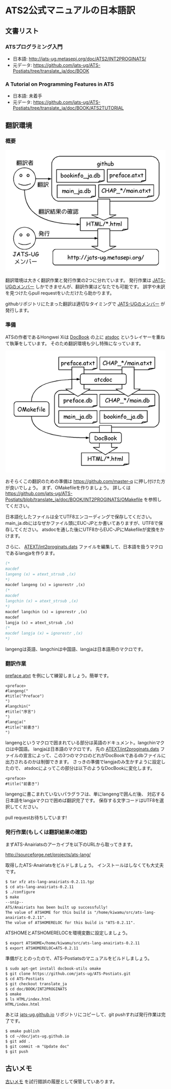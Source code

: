 # ATS2公式マニュアルの日本語訳

## 文書リスト

### ATSプログラミング入門

* 日本語: http://jats-ug.metasepi.org/doc/ATS2/INT2PROGINATS/
* 元データ: https://github.com/jats-ug/ATS-Postiats/tree/translate_ja/doc/BOOK

### A Tutorial on Programming Features in ATS

* 日本語: 未着手
* 元データ: https://github.com/jats-ug/ATS-Postiats/tree/translate_ja/doc/BOOK/ATS2TUTORIAL

## 翻訳環境

### 概要

![](draw/translate_flow.png)

翻訳環境は大きく翻訳作業と発行作業の2つに分れています。
発行作業は
[JATS-UGのメンバー](https://github.com/jats-ug?tab=members)
しかできませんが、翻訳作業はどなたでも可能です。
誤字や未訳を見つけたらpull requestをいただけたら助かります。

githubリポジトリにたまった翻訳は適切なタイミングで
[JATS-UGのメンバー](https://github.com/jats-ug?tab=members)
が発行します。

### 準備

ATSの作者であるHongwei Xiは
[DocBook](http://www.docbook.org/)
の上に
[atsdoc](http://www.ats-lang.org/htdocs-old/DOCUMENT/atsdocman/atsdocman.html)
というレイヤーを重ねて執筆をしています。
そのため翻訳環境も少し特殊になっています。

![](draw/translate_env.png)

おそらくこの翻訳のための準備は https://github.com/master-q に押し付けた方が良いでしょう。
まず、OMakefileを作りましょう。
詳しくは
https://github.com/jats-ug/ATS-Postiats/blob/translate_ja/doc/BOOK/INT2PROGINATS/OMakefile
を参照してください。

日本語化したファイルは全てUTF8エンコーディングで保存してください。
main_ja.dbにはなぜかファイル頭にEUC-JPとか書いてありますが、UTF8で保存してください。
atsdocを通した後にUTF8からEUC-JPにMakefileが変換をかけます。

さらに、
[ATEXT/int2proginats.dats](https://github.com/jats-ug/ATS-Postiats/blob/translate_ja/doc/BOOK/INT2PROGINATS/ATEXT/int2proginats.dats)
ファイルを編集して、日本語を扱うマクロであるlangjaを作ります。

```ocaml
(*
macdef
langeng (x) = atext_strsub ,(x)
*)
macdef langeng (x) = ignorestr ,(x)
(*
macdef
langchin (x) = atext_strsub ,(x)
*)
macdef langchin (x) = ignorestr ,(x)
macdef
langja (x) = atext_strsub ,(x)
(*
macdef langja (x) = ignorestr ,(x)
*)
```

langengは英語、langchinは中国語、langjaは日本語用のマクロです。

### 翻訳作業

[preface.atxt](https://github.com/jats-ug/ATS-Postiats/blob/translate_ja/doc/BOOK/INT2PROGINATS/preface.atxt)
を例にして練習しましょう。簡単です。

```
<preface>
#langeng("
#title("Preface")
")
#langchin("
#title("序言")
")
#langja("
#title("前書き")
")
```

langengというマクロで囲まれている部分は英語のドキュメント。langchinマクロは中国語。
langjaは日本語のマクロです。
先の
[ATEXT/int2proginats.dats](https://github.com/jats-ug/ATS-Postiats/blob/translate_ja/doc/BOOK/INT2PROGINATS/ATEXT/int2proginats.dats)
ファイルの宣言によって、この3つのマクロのどれがDocBookであるdbファイルに出力されるのかは制御できます。
さっきの準備でlangjaのみ生かすように設定したので、
atsdocによってこの部分は以下のようなDocBookに変化します。

```
<preface>
#title("前書き")
```

langengに書こまれていないパラグラフは、単にlangengで囲んだ後、
対応する日本語をlangjaマクロで囲めば翻訳完了です。
保存する文字コードはUTF8を選択してください。

pull requestお待ちしています!

### 発行作業(もしくは翻訳結果の確認)

まずATS-Anairiatsのアーカイブを以下のURLから取ってきます。

http://sourceforge.net/projects/ats-lang/

取得したATS-Anairiatsをビルドしましょう。
インストールはしなくても大丈夫です。

```
$ tar xfz ats-lang-anairiats-0.2.11.tgz
$ cd ats-lang-anairiats-0.2.11
$ ./configure
$ make
--snip--
ATS/Anairiats has been built up successfully!
The value of ATSHOME for this build is "/home/kiwamu/src/ats-lang-anairiats-0.2.11".
The value of ATSHOMERELOC for this build is "ATS-0.2.11".
```

ATSHOMEとATSHOMERELOCを環境変数に設定しましょう。

```
$ export ATSHOME=/home/kiwamu/src/ats-lang-anairiats-0.2.11
$ export ATSHOMERELOC=ATS-0.2.11
```

準備がととのったので、ATS-Postiatsのマニュアルをビルドしましょう。

```
$ sudo apt-get install docbook-utils omake
$ git clone https://github.com/jats-ug/ATS-Postiats.git
$ cd ATS-Postiats
$ git checkout translate_ja
$ cd doc/BOOK/INT2PROGINATS
$ omake
$ ls HTML/index.html
HTML/index.html
```

あとは
[jats-ug.github.io](https://github.com/jats-ug/jats-ug.github.io)
リポジトリにコピーして、git pushすれば発行作業は完了です。

```
$ omake publish
$ cd ~/doc/jats-ug.github.io
$ git add .
$ git commit -m "Update doc"
$ git push
```

## 古いメモ

[古いメモ](memo.md)
を試行錯誤の履歴として保管していあります。
